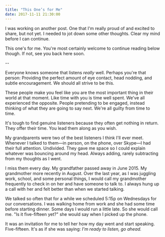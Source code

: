 ```yaml
---
title: "This One’s for Me"
date: 2017-11-11 21:30:00
---
```


I was working on another post. One that I'm really proud of and excited to share, but not yet. I needed to jot down some other thoughts. Clear my mind before I can continue.

This one's for me. You're most certainly welcome to continue reading below though. If not, see you back here soon.

<!--more-->

--

Everyone knows someone that listens *really* well. Perhaps you're that person: Providing the perfect amount of eye contact, head nodding, and subtle encouragement. We should all strive to be this.

These people make you feel like you are the most important thing in their world at that moment. Like time with you is time well spent. We've all experienced the opposite. People pretending to be engaged, instead thinking of what they are going to say next. We're all guilty from time to time.

It's tough to find genuine listeners because they often get nothing in return. They offer their time. You lead them along as you wish.

My grandparents were two of the best listeners I think I'll ever meet. Whenever I talked to them—in person, on the phone, over Skype—I had their full attention. Undivided. They gave me space so I could explain whatever was bouncing around my head. Always adding, rarely subtracting from my thoughts as I went.

I miss them every day. My grandfather passed away in June 2015. My grandmother more recently in August. Over the last year, as I was juggling work, school, and some personal things, I would call my grandmother frequently to check in on her and have someone to talk to. I always hung up a call with her and felt better than when we started talking.

We talked so often that for a while we scheduled 5:15p on Wednesdays for our conversations. I was walking home from work and she had some time before starting dinner. Some days I would run a little late. So she would call me. "Is it five-fifteen yet?" she would say when I picked up the phone.

It was an invitation for me to tell her how my day went and start speaking. Five-fifteen. It's as if she was saying: *I'm ready to listen, go ahead.*
